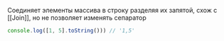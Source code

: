 Соединяет элементы массива в строку разделяя их запятой, схож с [[Join]], но не позволяет изменять сепаратор
```ts
console.log([1, 5].toString())) // '1,5'
```